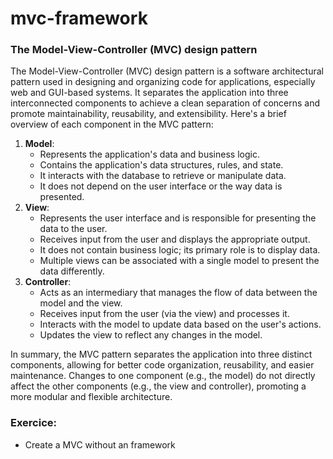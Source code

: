 # mvc-framework
### The Model-View-Controller (MVC) design pattern

The Model-View-Controller (MVC) design pattern is a software architectural pattern used in designing and organizing code for applications, especially web and GUI-based systems. It separates the application into three interconnected components to achieve a clean separation of concerns and promote maintainability, reusability, and extensibility.
Here's a brief overview of each component in the MVC pattern:

1. **Model**:
    - Represents the application's data and business logic.
    - Contains the application's data structures, rules, and state.
    - It interacts with the database to retrieve or manipulate data.
    - It does not depend on the user interface or the way data is presented.
2. **View**:
    - Represents the user interface and is responsible for presenting the data to the user.
    - Receives input from the user and displays the appropriate output.
    - It does not contain business logic; its primary role is to display data.
    - Multiple views can be associated with a single model to present the data differently.
3. **Controller**:
    - Acts as an intermediary that manages the flow of data between the model and the view.
    - Receives input from the user (via the view) and processes it.
    - Interacts with the model to update data based on the user's actions.
    - Updates the view to reflect any changes in the model.

In summary, the MVC pattern separates the application into three distinct components, allowing for better code organization, reusability, and easier maintenance. Changes to one component (e.g., the model) do not directly affect the other components (e.g., the view and controller), promoting a more modular and flexible architecture.


### Exercice:
- Create a MVC without an framework
